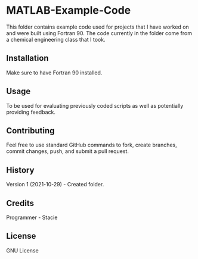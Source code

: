 # MATLAB-Example-Code

This folder contains example code used for projects that I have worked on and were built using Fortran 90. The code currently in the folder come from a chemical engineering class that I took.

## Installation
 
Make sure to have Fortran 90 installed.

## Usage
 
To be used for evaluating previously coded scripts as well as potentially providing feedback. 
 
## Contributing

Feel free to use standard GitHub commands to fork, create branches, commit changes, push, and submit a pull request.  

## History
 
Version 1 (2021-10-29) - Created folder. 
 
## Credits

Programmer - Stacie 
 
## License
 
GNU License
